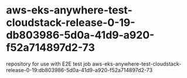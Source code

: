 # aws-eks-anywhere-test-cloudstack-release-0-19-db803986-5d0a-41d9-a920-f52a714897d2-73
repository for use with E2E test job aws-eks-anywhere-test-cloudstack-release-0-19:db803986-5d0a-41d9-a920-f52a714897d2-73
